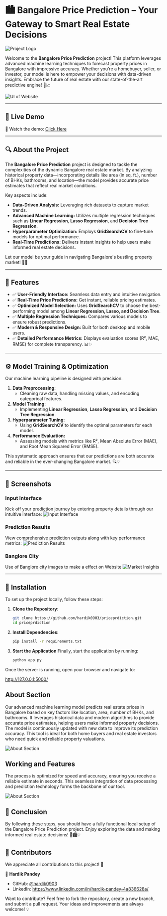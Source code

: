 # 🏙️ Bangalore Price Prediction – Your Gateway to Smart Real Estate Decisions

![Project Logo](PriceWise.png)

Welcome to the **Bangalore Price Prediction** project! This platform leverages advanced machine learning techniques to forecast property prices in Bangalore with impressive accuracy. Whether you’re a homebuyer, seller, or investor, our model is here to empower your decisions with data-driven insights. Embrace the future of real estate with our state-of-the-art predictive engine! 🏡📈

![UI of Website](ui.png)

---

## 🔗 Live Demo  
🎥 Watch the demo: [Click Here](priceprediction.mp4)  

---
## 🔍 About the Project

The **Bangalore Price Prediction** project is designed to tackle the complexities of the dynamic Bangalore real estate market. By analyzing historical property data—incorporating details like area (in sq. ft.), number of BHKs, bathrooms, and location—the model provides accurate price estimates that reflect real market conditions.

Key aspects include:

- **Data-Driven Analysis:** Leveraging rich datasets to capture market trends.
- **Advanced Machine Learning:** Utilizes multiple regression techniques such as **Linear Regression**, **Lasso Regression**, and **Decision Tree Regression**.
- **Hyperparameter Optimization:** Employs **GridSearchCV** to fine-tune models for optimal performance.
- **Real-Time Predictions:** Delivers instant insights to help users make informed real estate decisions.

Let our model be your guide in navigating Bangalore's bustling property market! 🌆💼

---

## 🎯 Features

- ✅ **User-Friendly Interface:** Seamless data entry and intuitive navigation.
- ✅ **Real-Time Price Predictions:** Get instant, reliable pricing estimates.
- ✅ **Optimized Model Selection:** Uses **GridSearchCV** to choose the best-performing model among **Linear Regression, Lasso, and Decision Tree**.
- ✅ **Multiple Regression Techniques:** Compares various models to ensure robust predictions.
- ✅ **Modern & Responsive Design:** Built for both desktop and mobile users.
- ✅ **Detailed Performance Metrics:** Displays evaluation scores (R², MAE, RMSE) for complete transparency. 📊✨

---

## ⚙️ Model Training & Optimization

Our machine learning pipeline is designed with precision:

1. **Data Preprocessing:**
   - Cleaning raw data, handling missing values, and encoding categorical features.
2. **Model Training:**
   - Implementing **Linear Regression**, **Lasso Regression**, and **Decision Tree Regression**.
3. **Hyperparameter Tuning:**
   - Using **GridSearchCV** to identify the optimal parameters for each model.
4. **Performance Evaluation:**
   - Assessing models with metrics like R², Mean Absolute Error (MAE), and Root Mean Squared Error (RMSE).

This systematic approach ensures that our predictions are both accurate and reliable in the ever-changing Bangalore market. 🔍💡

---

## 📸 Screenshots

### Input Interface
Kick off your prediction journey by entering property details through our intuitive interface:
![Input Interface](input.png)

### Prediction Results
View comprehensive prediction outputs along with key performance metrics:
![Prediction Results](result.png)

### Banglore City
Use of Banglore city images to make a effect on Website
![Market Insights](14.jpg)

---

## 🚀 Installation

To set up the project locally, follow these steps:

1. **Clone the Repository:**
   ```bash
   git clone https://github.com/hardik0903/priceprdiction.git
   cd priceprdiction

2. **Install Dependencies:**
   ```bash
   pip install -r requirements.txt

3. **Start the Application**
Finally, start the application by running:
   ```bash
   python app.py

Once the server is running, open your browser and navigate to:

http://127.0.0.1:5000/

## About Section

Our advanced machine learning model predicts real estate prices in Bangalore based on key factors like location, area, number of BHKs, and bathrooms. It leverages historical data and modern algorithms to provide accurate price estimates, helping users make informed property decisions. The model is continuously updated with new data to improve its prediction accuracy. This tool is ideal for both home buyers and real estate investors who need quick and reliable property valuations.

![About Section](About.png)

## Working and Features

The process is optimized for speed and accuracy, ensuring you receive a reliable estimate in seconds. This seamless integration of data processing and prediction technology forms the backbone of our tool.

![About Section](Working.png)


## 🎊 Conclusion

By following these steps, you should have a fully functional local setup of the Bangalore Price Prediction project. Enjoy exploring the data and making informed real estate decisions! 🚀🏙️💡

## 👥 Contributors  

We appreciate all contributions to this project! 🚀  

👤 **Hardik Pandey**  
- GitHub: [@hardik0903](https://github.com/hardik0903)  
- LinkedIn: https://www.linkedin.com/in/hardik-pandey-4a836628a/

Want to contribute? Feel free to fork the repository, create a new branch, and submit a pull request. Your ideas and improvements are always welcome! 💡  
